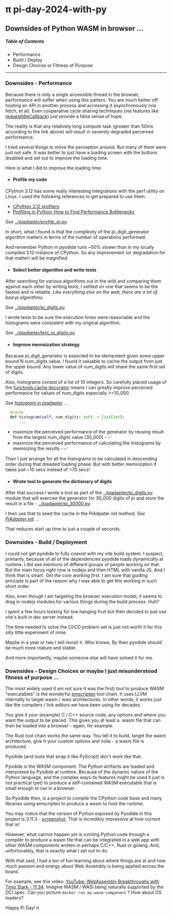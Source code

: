 # &pi; pi-day-2024-with-py

## Downsides of Python WASM in browser ...

##### Table of Contents

- Performance
- Build / Deploy
- Design Choices or Fitness of Purpose

---

### Downsides - Performance

Because there is only a single accessible thread in the browser, performance will suffer when using this pattern. You are much better off hosting an API in another process and accessing it asynchronously (via fetch, et al). Even cooperative cycle sharing techniques (via features like [requestIdleCallback](https://developer.mozilla.org/en-US/docs/Web/API/Window/requestIdleCallback)) just provide a false sense of hope.

The reality is that any relatively long compute task (greater than 50ms according to the link above) will result in severely degraded perceived performance.

I tried several things to move the perception around. But many of them were just not safe. It was better to just have a loading screen with the buttons disabled and set out to improve the loading time.

Here is what I did to improve the loading time.

- #### Profile my code

CPython 3.12 has some really interesting integrations with the perf utility on Linux.
I used the following references to get prepared to use them.

- [CPython 3.12 profilers](https://docs.python.org/3.12/library/profile.html)
- [Profiling in Python: How to Find Performance Bottlenecks](https://realpython.com/python-profiling/)

_See [../piadapter/profile_pi.py](../piadapter/profile_pi.py)._

In short, what I found is that the complexity of the pi_digit_generator algorithm matters in terms of the number of operations performed.

And remember Python in pyodide runs ~50% slower than in my locally compiled 3.12 instance of CPython. So any improvement (or degradation for that matter) will be magnified.

- #### Select better algorithm and write tests

After searching for various algorithms out in the wild and comparing them against each other by writing tests, I settled on one that seems to be the fastest and is reliable. _Like everything else on the web, there are a lot of bad pi algorithms._

_See [../piadapter/pi_digits.py](../piadapter/pi_digits.py)._

I wrote tests to be sure the execution times were reasonable and the histograms were consistent with my original algorithm.

_See [../piadapter/test_pi_digits.py](../piadapter/test_pi_digits.py)._

- #### Improve memoization strategy

Because pi_digit_generator is expected to be idempotent given some upper bound N num_digits value, I found it valuable to cache the output from just the upper bound. Any lower value of num_digits will share the same first set of digits.

Also, histograms consist of a list of 10 integers. So carefully placed usage of the [functools.cache decorator](https://docs.python.org/3/library/functools.html#functools.cache) means I can greatly improve perceived performance for values of num_digits especially >=10_000.

_See [histogram in piadapter](../piadapter/__init__.py) ..._

```python
  @cache
  def histogram(self, num_digits: int) -> list[int]:
      ...
```

- maximize the perceived performance of the generator by reusing result from the largest num_digits value (30_000) - :white_check_mark:
- maximize the perceived performance of calculating the histograms by memoizing the results - :white_check_mark:

Then I just arrange for all the histograms to be calculated in descending order during that dreaded loading phase. But with better memoization it takes just ~10 secs instead of >70 secs!

- #### Wrote tool to generate the dictionary of digits
After that success I wrote a tool as part of the [../piadapter/pi_digits.py](../piadapter/pi_digits.py) module that will exercise the generator for 30_000 digits of pi and store the result in a file - [../piadapter/pi_30000.py](../piadapter/pi_30000.py).

I then use that to seed the cache in the PiAdpater init method. _See [PiAdapter init](../piadapter/__init__.py) ..._

That reduces start up time to just a couple of seconds.

### Downsides - Build / Deployment

I could not get pyodide to fully coexist with my vite build system. I suspect, primarily, because of all of the dependencies pyodide loads dynamically at runtime. I did see mentions of different groups of people working on that. But the main focus right now is nodejs and then HTML with vanilla JS. And I think that is smart. _Get the core working first._ I am sure that guiding principle is part of the reason why I was able to get this working in such short order.

Also, even though I am targeting the browser execution model, it seems to drag in nodejs modules for various things during the build process. _Huh?_

I spent a few hours looking for low hanging fruit but then decided to just use vite's built in dev server instead.

The time needed to solve the CI/CD problem set is just not worth it for this silly little experiment of mine.

Maybe in a year or two I will revisit it. Who knows. By then pyodide should be much more mature and stable.

And more importantly, maybe someone else will have solved it for me.

### Downsides - Design Choices or maybe I just misunderstood fitness of purpose ...

The most widely used (I am not sure it was the first) tool to produce WASM "executables" is the wonderful [emscripten](https://emscripten.org/) tool chain. It uses LLVM internally to target wasm / wasi architectures. In other words, it works just like the compilers / link editors we have been using for decades.

You give it your (example) C / C++ source code, any options and where you want the output to be placed. This gives you at least a .wasm file that can then be loaded into a browser - again, for example.

The Rust tool chain works the same way. You tell it to build, target the wasm architecture, give it your custom options and voila - a wasm file is produced.

Pyodide (and tools that wrap it like PyScript) don't work like that.

Pyodide *is* the WASM component. The Python artifacts are loaded and interpreted by Pyodide at runtime. Because of the dynamic nature of the Python language, and the complex ways its features might be used it just is not practical (yet) to produce a self-contained WASM executable that is small enough to run in a browser.

So Pyodide then, is a project to compile the CPython code base and many libraries using emscripten to produce a wasm to host the runtime.

You may notice that the version of Python exposed by Pyodide in this project is 3.11.3 - [screenshot](./pi-day-2024-footer.png). That is incredibly impressive at how current that is!

However, what cannot happen yet is running Python code through a compiler to produce a wasm file that can be integrated in a web app with other WASM components written in perhaps C/C++, Rust or golang. And, unfortunately, that is exactly what I set out to do.

With that said, I had a ton of fun learning about where things are at and how much passion and energy about Web Assembly is being applied across the board.

For example, see this video: [YouTube: WebAssembly Breakthroughs with Timo Stark - 11:34](https://youtu.be/4Ikk-KJo3y4). Imagine WASM / WASI being naturally supported by the OCI spec. Can you picture `docker run my-wasm-component` ? How about OS loaders?

Happy Pi Day! &pi;
